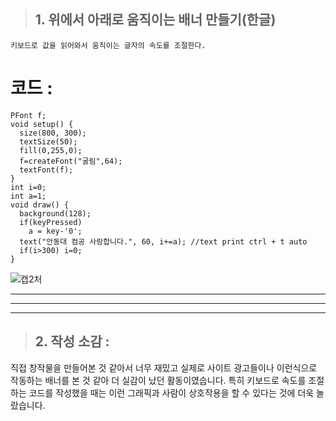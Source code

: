 > ## 1. 위에서 아래로 움직이는 배너 만들기(한글)
    키보드로 값을 읽어와서 움직이는 글자의 속도를 조절한다.

# 코드 : 
```processing
PFont f;
void setup() {
  size(800, 300);
  textSize(50);
  fill(0,255,0);
  f=createFont("굴림",64);
  textFont(f);
}
int i=0;
int a=1;
void draw() {
  background(128);
  if(keyPressed)
    a = key-'0';
  text("안동대 컴공 사랑합니다.", 60, i+=a); //text print ctrl + t auto
  if(i>300) i=0;
}
```

![캡2처](https://user-images.githubusercontent.com/50895677/77837352-476aa200-71a3-11ea-8f5a-d5cd94b98f04.PNG)


* * *
* * *
* * *

> ## 2. 작성 소감 : 
  직접 창작물을 만들어본 것 같아서 너무 재밌고 실제로 사이트 광고들이나 이런식으로 작동하는 배너를 본 것 같아 더 실감이 났던 활동이였습니다.
  특히 키보드로 속도를 조절하는 코드를 작성했을 때는 이런 그래픽과 사람이 상호작용을 할 수 있다는 것에 더욱 놀랐습니다.
